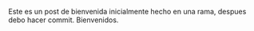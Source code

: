 Este es un post de bienvenida inicialmente hecho en una rama, despues debo hacer commit. Bienvenidos.

